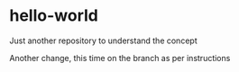 # hello-world
Just another repository to understand the concept

Another change, this time on the branch as per instructions

